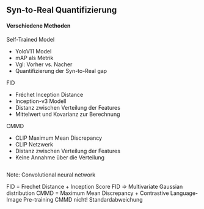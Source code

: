 ## Syn-to-Real Quantifizierung

#### Verschiedene Methoden

<div class="container">
    <div class="column self-trained">
        <div class="header self-trained">Self-Trained Model</div>
        <ul>
        <li>YoloV11 Model</li>
        <li>mAP als Metrik</li>
        <li>Vgl: Vorher vs. Nacher</li>
        <li>Quantifizierung der Syn-to-Real gap</li>
        </ul>
    </div>
    <div class="column fid">
        <div class="header fid">FID</div>
        <ul>
        <li>Fréchet Inception Distance</li>
        <li>Inception-v3 Modell</li>
        <li>Distanz zwischen Verteilung der Features</li>
        <!-- <li>Inception V3 Netzwerk</li> -->
        <li>Mittelwert und Kovarianz zur Berechnung</li>
        </ul>
    </div>
    <div class="column cmmd">
        <div class="header cmmd">CMMD</div>
        <ul>
        <li>CLIP Maximum Mean Discrepancy</li>
        <li>CLIP Netzwerk</li>
        <li>Distanz zwischen Verteilung der Features</li>
        <li>Keine Annahme über die Verteilung</li>
        <!-- <li>CLIP Netzwerk</li> -->
        <!-- <li>Messen der Distanz zwischen zwei Verteilungen</li> -->
        </ul>
    </div>
</div>

Note:
Convolutional neural network

FID = Frechet Distance + Inception Score
FID => Multivariate Gaussian distribution
CMMD = Maximum Mean Discrepancy + Contrastive Language-Image Pre-training
CMMD nicht! Standardabweichung

<style>
    .fid-formular, .cmmd-formular {
       font-size: 22px;
       margin-top: 50px;
    }
</style>

